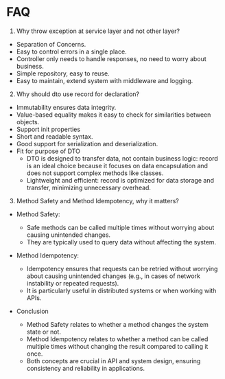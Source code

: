 # FAQ

1. Why throw exception at service layer and not other layer?
- Separation of Concerns.
- Easy to control errors in a single place.
- Controller only needs to handle responses, no need to worry about business.
- Simple repository, easy to reuse.
- Easy to maintain, extend system with middleware and logging.

2. Why should dto use record for declaration?
- Immutability ensures data integrity.
- Value-based equality makes it easy to check for similarities between objects.
- Support init properties
- Short and readable syntax.
- Good support for serialization and deserialization.
- Fit for purpose of DTO
    + DTO is designed to transfer data, not contain business logic: record is an ideal choice because it focuses on data encapsulation and does not support complex methods like classes.
    + Lightweight and efficient: record is optimized for data storage and transfer, minimizing unnecessary overhead.

3. Method Safety and Method Idempotency, why it matters?
- Method Safety:
    + Safe methods can be called multiple times without worrying about causing unintended changes.
    + They are typically used to query data without affecting the system.

- Method Idempotency:
    + Idempotency ensures that requests can be retried without worrying about causing unintended changes (e.g., in cases of network instability or repeated requests).
    + It is particularly useful in distributed systems or when working with APIs.

- Conclusion
    + Method Safety relates to whether a method changes the system state or not.
    + Method Idempotency relates to whether a method can be called multiple times without changing the result compared to calling it once.
    + Both concepts are crucial in API and system design, ensuring consistency and reliability in applications.